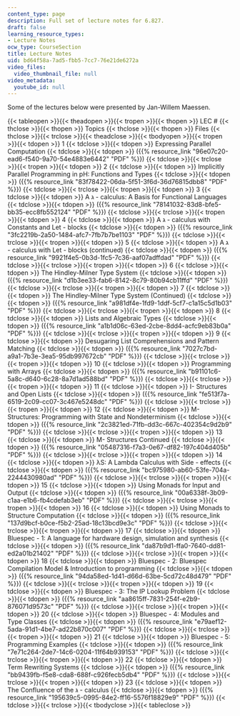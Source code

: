 ```yaml
---
content_type: page
description: Full set of lecture notes for 6.827.
draft: false
learning_resource_types:
- Lecture Notes
ocw_type: CourseSection
title: Lecture Notes
uid: bd64f58a-7ad5-fbb5-7cc7-76e21de6272a
video_files:
  video_thumbnail_file: null
video_metadata:
  youtube_id: null
---
```

Some of the lectures below were presented by Jan-Willem Maessen.

{{< tableopen >}}{{< theadopen >}}{{< tropen >}}{{< thopen >}}
LEC #
{{< thclose >}}{{< thopen >}}
Topics
{{< thclose >}}{{< thopen >}}
Files
{{< thclose >}}{{< trclose >}}{{< theadclose >}}{{< tbodyopen >}}{{< tropen >}}{{< tdopen >}}
1
{{< tdclose >}}{{< tdopen >}}
Expressing Parallel Computation
{{< tdclose >}}{{< tdopen >}}
({{% resource_link "96e07c20-ead6-f540-9a70-54e4883e6442" "PDF" %}})
{{< tdclose >}}{{< trclose >}}{{< tropen >}}{{< tdopen >}}
2
{{< tdclose >}}{{< tdopen >}}
Implicitly Parallel Programming in pH: Functions and Types
{{< tdclose >}}{{< tdopen >}}
({{% resource_link "83f78422-06da-5f51-3f6d-36d76815dbb8" "PDF" %}})
{{< tdclose >}}{{< trclose >}}{{< tropen >}}{{< tdopen >}}
3
{{< tdclose >}}{{< tdopen >}}
A ג - calculus: A Basis for Functional Languages
{{< tdclose >}}{{< tdopen >}}
({{% resource_link "78141032-83d8-bfe5-bb35-ecc8fb552124" "PDF" %}})
{{< tdclose >}}{{< trclose >}}{{< tropen >}}{{< tdopen >}}
4
{{< tdclose >}}{{< tdopen >}}
A ג - calculus with Constants and Let - blocks
{{< tdclose >}}{{< tdopen >}}
({{% resource_link "3fc2219b-2a50-1484-afc7-7fb7b7be1103" "PDF" %}})
{{< tdclose >}}{{< trclose >}}{{< tropen >}}{{< tdopen >}}
5
{{< tdclose >}}{{< tdopen >}}
A ג - calculus with Let - blocks (continued)
{{< tdclose >}}{{< tdopen >}}
({{% resource_link "9921f4e5-0b3d-1fc5-7c36-aaf07adffdad" "PDF" %}})
{{< tdclose >}}{{< trclose >}}{{< tropen >}}{{< tdopen >}}
6
{{< tdclose >}}{{< tdopen >}}
The Hindley-Milner Type System
{{< tdclose >}}{{< tdopen >}}
({{% resource_link "d1b3ee33-fab6-8142-8c79-80b94cb11ffd" "PDF" %}})
{{< tdclose >}}{{< trclose >}}{{< tropen >}}{{< tdopen >}}
7
{{< tdclose >}}{{< tdopen >}}
The Hindley-Milner Type System (Continued)
{{< tdclose >}}{{< tdopen >}}
({{% resource_link "a981df4e-1fd9-1ddf-5cf7-c1a15c5d1b03" "PDF" %}})
{{< tdclose >}}{{< trclose >}}{{< tropen >}}{{< tdopen >}}
8
{{< tdclose >}}{{< tdopen >}}
Lists and Algebraic Types
{{< tdclose >}}{{< tdopen >}}
({{% resource_link "a1b1d06c-63ed-2cbe-8dd4-acfc9eb83b0a" "PDF" %}})
{{< tdclose >}}{{< trclose >}}{{< tropen >}}{{< tdopen >}}
9
{{< tdclose >}}{{< tdopen >}}
Desugaring List Comprehensions and Pattern Matching
{{< tdclose >}}{{< tdopen >}}
({{% resource_link "7027c7bd-a9a1-7b3e-3ea5-95db997672cb" "PDF" %}})
{{< tdclose >}}{{< trclose >}}{{< tropen >}}{{< tdopen >}}
10
{{< tdclose >}}{{< tdopen >}}
Programming with Arrays
{{< tdclose >}}{{< tdopen >}}
({{% resource_link "b91101c6-5a8c-d640-6c28-8a7d1ad588bd" "PDF" %}})
{{< tdclose >}}{{< trclose >}}{{< tropen >}}{{< tdopen >}}
11
{{< tdclose >}}{{< tdopen >}}
I- Structures and Open Lists
{{< tdclose >}}{{< tdopen >}}
({{% resource_link "fe513f7a-6519-2c09-cc07-3c467e5248dc" "PDF" %}})
{{< tdclose >}}{{< trclose >}}{{< tropen >}}{{< tdopen >}}
12
{{< tdclose >}}{{< tdopen >}}
M- Structures: Programming with State and Nondeterminism
{{< tdclose >}}{{< tdopen >}}
({{% resource_link "2c3821ed-71fb-dd3c-667c-402354c9d2b9" "PDF" %}})
{{< tdclose >}}{{< trclose >}}{{< tropen >}}{{< tdopen >}}
13
{{< tdclose >}}{{< tdopen >}}
M- Structures Continued
{{< tdclose >}}{{< tdopen >}}
({{% resource_link "05487316-f7a3-0e67-df82-197c404d405b" "PDF" %}})
{{< tdclose >}}{{< trclose >}}{{< tropen >}}{{< tdopen >}}
14
{{< tdclose >}}{{< tdopen >}}
λS: A Lambda Calculus with Side - effects
{{< tdclose >}}{{< tdopen >}}
({{% resource_link "bc975980-ab60-53fe-704a-2244430980ad" "PDF" %}})
{{< tdclose >}}{{< trclose >}}{{< tropen >}}{{< tdopen >}}
15
{{< tdclose >}}{{< tdopen >}}
Using Monads for Input and Output
{{< tdclose >}}{{< tdopen >}}
({{% resource_link "00a6338f-3b09-c1aa-e1b6-fb4cdefab3eb" "PDF" %}})
{{< tdclose >}}{{< trclose >}}{{< tropen >}}{{< tdopen >}}
16
{{< tdclose >}}{{< tdopen >}}
Using Monads to Structure Computation
{{< tdclose >}}{{< tdopen >}}
({{% resource_link "137d9bcf-b0ce-f5b2-25ad-18c13bcd9e3c" "PDF" %}})
{{< tdclose >}}{{< trclose >}}{{< tropen >}}{{< tdopen >}}
17
{{< tdclose >}}{{< tdopen >}}
Bluespec - 1: A language for hardware design, simulation and synthesis
{{< tdclose >}}{{< tdopen >}}
({{% resource_link "da87b9d1-ffa0-7640-dd81-ed2a01b21402" "PDF" %}})
{{< tdclose >}}{{< trclose >}}{{< tropen >}}{{< tdopen >}}
18
{{< tdclose >}}{{< tdopen >}}
Bluespec - 2: Bluespec Compilation Model & Introduction to programming
{{< tdclose >}}{{< tdopen >}}
({{% resource_link "94da58ed-1d41-d66d-63be-5cd72c48d479" "PDF" %}})
{{< tdclose >}}{{< trclose >}}{{< tropen >}}{{< tdopen >}}
19
{{< tdclose >}}{{< tdopen >}}
Bluespec - 3: The IP Lookup Problem
{{< tdclose >}}{{< tdopen >}}
({{% resource_link "aa8615ff-7831-254f-e2b9-876071d9573c" "PDF" %}})
{{< tdclose >}}{{< trclose >}}{{< tropen >}}{{< tdopen >}}
20
{{< tdclose >}}{{< tdopen >}}
Bluespec - 4: Modules and Type Classes
{{< tdclose >}}{{< tdopen >}}
({{% resource_link "e79aef12-5ada-91d1-4be7-ad22b870c007" "PDF" %}})
{{< tdclose >}}{{< trclose >}}{{< tropen >}}{{< tdopen >}}
21
{{< tdclose >}}{{< tdopen >}}
Bluespec - 5: Programming Examples
{{< tdclose >}}{{< tdopen >}}
({{% resource_link "7e71c264-2de7-14c6-0204-11f64b939153" "PDF" %}})
{{< tdclose >}}{{< trclose >}}{{< tropen >}}{{< tdopen >}}
22
{{< tdclose >}}{{< tdopen >}}
Term Rewriting Systems
{{< tdclose >}}{{< tdopen >}}
({{% resource_link "bb9439fb-f5e8-cda8-688f-c926fecb5db4" "PDF" %}})
{{< tdclose >}}{{< trclose >}}{{< tropen >}}{{< tdopen >}}
23
{{< tdclose >}}{{< tdopen >}}
The Confluence of the ג - calculus
{{< tdclose >}}{{< tdopen >}}
({{% resource_link "195639c5-0995-84e2-ff16-5576f18829e9" "PDF" %}})
{{< tdclose >}}{{< trclose >}}{{< tbodyclose >}}{{< tableclose >}}